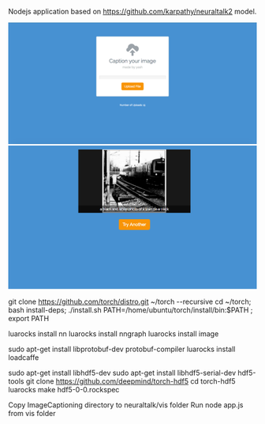 Nodejs application based on https://github.com/karpathy/neuraltalk2 model.

![Alt text](sc1.png?raw=true "Home Page")
![Alt text](sc2.png?raw=true "Captioned text")

git clone https://github.com/torch/distro.git ~/torch --recursive
cd ~/torch; bash install-deps;
./install.sh
PATH=/home/ubuntu/torch/install/bin\:$PATH ; export PATH

luarocks install nn
luarocks install nngraph 
luarocks install image

sudo apt-get install libprotobuf-dev protobuf-compiler
luarocks install loadcaffe

sudo apt-get install libhdf5-dev
sudo apt-get install libhdf5-serial-dev hdf5-tools
git clone https://github.com/deepmind/torch-hdf5
cd torch-hdf5
luarocks make hdf5-0-0.rockspec

Copy ImageCaptioning directory to neuraltalk/vis folder
Run node app.js from vis folder
